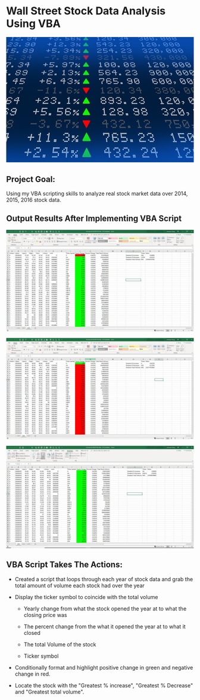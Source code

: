 # Wall Street Stock Data Analysis Using VBA

![stock Market](images/stockmarket.jpg)

## Project Goal:

 Using my VBA scripting skills to analyze real stock market data over 2014, 2015, 2016 stock data.


## Output Results After Implementing VBA Script

![Screenshot of 2014 Results](images/VBA_2014_Stock_Mkt_Screenshot.JPG)

![Screenshot of 2015 Results](images/VBA_2015_Stock_Mkt_Screenshot.JPG)

![Screenshot of 2016 Results](images/VBA_2016_Stock_Mkt_Screenshot.JPG)


## VBA Script Takes The Actions:

* Created a script that loops through each year of stock data and grab the total amount of volume each stock had over the year

* Display the ticker symbol to coincide with the total volume

  * Yearly change from what the stock opened the year at to what the closing price was

  * The percent change from the what it opened the year at to what it closed

  * The total Volume of the stock

  * Ticker symbol

* Conditionally format and highlight positive change in green and negative change in red.


* Locate the stock with the "Greatest % increase", "Greatest % Decrease" and "Greatest total volume".
